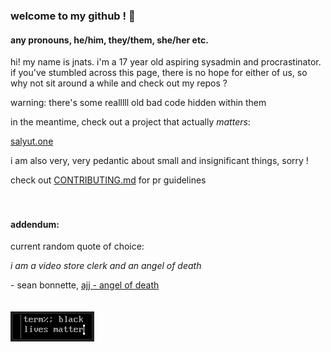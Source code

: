 ### welcome to my github ! 👋

#### any pronouns, he/him, they/them, she/her etc.

hi! my name is jnats.
i'm a 17 year old aspiring sysadmin and procrastinator. if you've stumbled across this page, there is no hope for either of us, so why not sit around a while and check out my repos ?

warning: there's some realllll old bad code hidden within them

in the meantime, check out a project that actually *matters*:

[salyut.one](https://salyut.one)

i am also very, very pedantic about small and insignificant things, sorry !

check out [CONTRIBUTING.md](CONTRIBUTING.md) for pr guidelines
<br>
<br>
<br>
#### addendum:
current random quote of choice:


*i am a video store clerk and an angel of death*

\- sean bonnette, [ajj - angel of death](https://www.youtube.com/watch?v=m4SUdL5qsaM)
<br>
<br>
<br>
![](blm.png)

